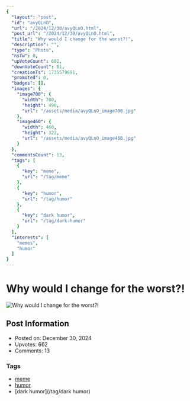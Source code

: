 ```yaml
---
{
  "layout": "post",
  "id": "avyQLnO",
  "url": "/2024/12/30/avyQLnO.html",
  "post_url": "/2024/12/30/avyQLnO.html",
  "title": "Why would I change for the worst?!",
  "description": "",
  "type": "Photo",
  "nsfw": 0,
  "upVoteCount": 662,
  "downVoteCount": 61,
  "creationTs": 1735579691,
  "promoted": 0,
  "badges": [],
  "images": {
    "image700": {
      "width": 700,
      "height": 490,
      "url": "/assets/media/avyQLnO_image700.jpg"
    },
    "image460": {
      "width": 460,
      "height": 322,
      "url": "/assets/media/avyQLnO_image460.jpg"
    }
  },
  "commentsCount": 13,
  "tags": [
    {
      "key": "meme",
      "url": "/tag/meme"
    },
    {
      "key": "humor",
      "url": "/tag/humor"
    },
    {
      "key": "dark humor",
      "url": "/tag/dark-humor"
    }
  ],
  "interests": [
    "memes",
    "humor"
  ]
}
---
```


# Why would I change for the worst?!

![Why would I change for the worst?!](/assets/media/avyQLnO_image700.jpg)

## Post Information

- Posted on: December 30, 2024
- Upvotes: 662
- Comments: 13

### Tags

- [meme](/tag/meme)
- [humor](/tag/humor)
- [dark humor](/tag/dark humor)
